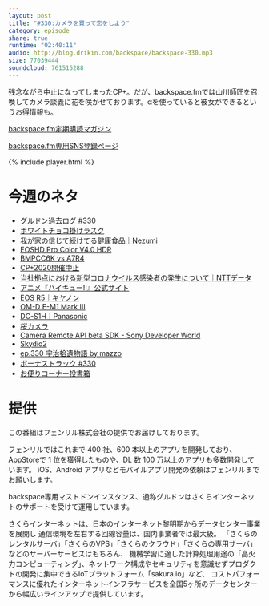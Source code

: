 ```yaml
---
layout: post
title: "#330:カメラを買って恋をしよう"
category: episode
share: true
runtime: "02:40:11"
audio: http://blog.drikin.com/backspace/backspace-330.mp3
size: 77039444
soundcloud: 761515288
---
```


残念ながら中止になってしまったCP+。だが、backspace.fmでは山川師匠を召喚してカメラ談義に花を咲かせております。αを使っていると彼女ができるというお得情報も。

[backspace.fm定期購読マガジン](https://note.mu/drikin/m/m55ec296b7655)

[backspace.fm専用SNS登録ページ](https://mstdn.guru/invite/3WVHpSMr)

{% include player.html %}

# 今週のネタ
* [グルドン過去ログ #330](https://rbtnn.github.io/mstdn-picker/?instance=mstdn.guru&since_id=103660846110276749&max_id=103661835670962032)
* [ホワイトチョコ掛けラスク](https://www.buzzfeed.com/jp/hanasasaki/seven-eleven-white-chocolate-rask)
* [我が家の信じて続けてる健康食品｜Nezumi](https://note.com/nezumi3/n/nccef11665784)
* [EOSHD Pro Color V4.0 HDR](https://www.eoshd.com/eoshd-pro-color-hdr-v4-a7-iii-a7r-iii/)
* [BMPCC6K vs A7R4](https://youtu.be/VrdgYuBFg8I)
* [CP+2020開催中止](https://dc.watch.impress.co.jp/docs/news/1235306.html)
* [当社拠点における新型コロナウイルス感染者の発生について｜NTTデータ](https://www.nttdata.com/jp/ja/news/information/2020/021400/)
* [アニメ『ハイキュー!!』公式サイト](https://haikyu.jp/)
* [EOS R5｜キヤノン](https://japan.cnet.com/article/35149344/)
* [OM-D E-M1 Mark III](https://www.olympus-imaging.jp/product/dslr/em1mk3/index.html)
* [DC-S1H｜Panasonic](https://panasonic.jp/dc/s_series/products/s1h.html)
* [桜カメラ](https://www.rakuten.co.jp/sakucame/)
* [Camera Remote API beta SDK - Sony Developer World](https://developer.sony.com/ja/develop/cameras/)
* [Skydio2](https://www.youtube.com/watch?v=1L6akJKoZho)
* [ep.330 宇治拾遺物語 by mazzo](https://note.com/mazzo/n/n0b99ea1767f9)
* [ボーナストラック #330](https://note.com/backspacefm/n/nd6e9b39b3684)
* [お便りコーナー投書箱](https://forms.gle/NDBngfLwc3jKbLEJ6)

# 提供

この番組はフェンリル株式会社の提供でお届けしております。

フェンリルではこれまで 400 社、600 本以上のアプリを開発しており、AppStoreで 1 位を獲得したものや、DL 数 100 万以上のアプリも多数開発しています。
iOS、Android アプリなどモバイルアプリ開発の依頼はフェンリルまでお願いします。

backspace専用マストドンインスタンス、通称グルドンはさくらインターネットのサポートを受けて運用しています。

さくらインターネットは、日本のインターネット黎明期からデータセンター事業を展開し
通信環境を左右する回線容量は、国内事業者では最大級。
「さくらのレンタルサーバ」「さくらのVPS」「さくらのクラウド」「さくらの専用サーバ」などのサーバーサービスはもちろん、
機械学習に適した計算処理用途の「高火力コンピューティング」、ネットワーク構成やセキュリティを意識せずプロダクトの開発に集中できるIoTプラットフォーム「sakura.io」など、
コストパフォーマンスに優れたインターネットインフラサービスを全国5ヶ所のデータセンターから幅広いラインアップで提供しています。

